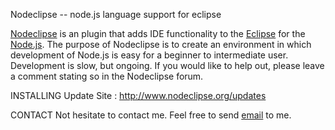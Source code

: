 Nodeclipse -- node.js language support for eclipse


<a href="http://www.nodeclipse.org/">Nodeclipse</a> is an plugin that 
adds IDE functionality to the <a href="http://www.eclipse.org/">Eclipse</a> 
for the <a href="http://www.nodejs.org/">Node.js</a>. 
The purpose of Nodeclipse is to create an environment in 
which development of Node.js is easy for a beginner to intermediate user. 
Development is slow, but ongoing. If you would like to help out, 
please leave a comment stating so in the Nodeclipse forum. 

INSTALLING
Update Site : http://www.nodeclipse.org/updates

CONTACT
Not hesitate to contact me. Feel free to send <a title="Send me an email" href="mailto:dev@nodeclipse.com">email</a> to me.
